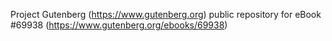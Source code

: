 Project Gutenberg (https://www.gutenberg.org) public repository for
eBook #69938 (https://www.gutenberg.org/ebooks/69938)
